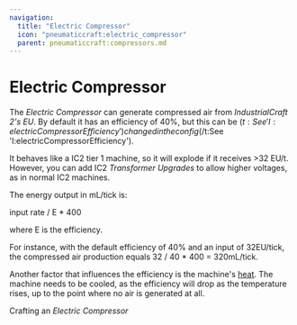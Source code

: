 ```yaml
---
navigation:
  title: "Electric Compressor"
  icon: "pneumaticcraft:electric_compressor"
  parent: pneumaticcraft:compressors.md
---
```


# Electric Compressor

The *Electric Compressor* can generate compressed air from *IndustrialCraft 2's EU*. By default it has an efficiency of 40%, but this can be <Color hex="#880">$(t:See 'I:electricCompressorEfficiency')changed in the config$(/t:See 'I:electricCompressorEfficiency')</Color>.

It behaves like a IC2 tier 1 machine, so it will explode if it receives >32 EU/t. However, you can add IC2 *Transformer Upgrades* to allow higher voltages, as in normal IC2 machines.

The energy output in mL/tick is:

  <Color hex="#272">input rate / E * 400</Color>

where <Color hex="#272">E</Color> is the efficiency.

For instance, with the default efficiency of 40% and an input of 32EU/tick, the compressed air production equals <Color hex="#272">32 / 40 * 400 = 320mL/tick.</Color>

Another factor that influences the efficiency is the machine's [heat](../heat.md). The machine needs to be cooled, as the efficiency will drop as the temperature rises, up to the point where no air is generated at all.

Crafting an *Electric Compressor*

<Recipe id="pneumaticcraft:electric_compressor" />

